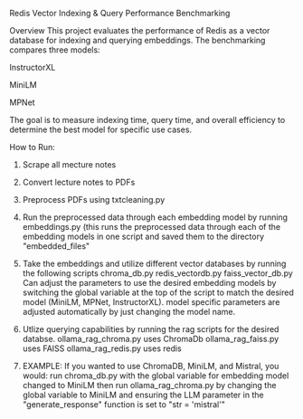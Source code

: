 Redis Vector Indexing & Query Performance Benchmarking

Overview
This project evaluates the performance of Redis as a vector database for indexing and querying embeddings. The benchmarking compares three models:

InstructorXL

MiniLM

MPNet

The goal is to measure indexing time, query time, and overall efficiency to determine the best model for specific use cases.

How to Run:

1. Scrape all mecture notes
2. Convert lecture notes to PDFs
3. Preprocess PDFs using txtcleaning.py
4. Run the preprocessed data through each embedding model by running embeddings.py (this runs the preprocessed data through each of the embedding models in one script and saved them to the directory "embedded_files"
5. Take the embeddings and utilize different vector databases by running the following scripts
   chroma_db.py 
   redis_vectordb.py
   faiss_vector_db.py
   Can adjust the parameters to use the desired embedding models by switching the global variable at the top of the script to match the desired model (MiniLM, MPNet, InstructorXL). model specific parameters are adjusted automatically by just changing the model name.
7. Utlize querying capabilities by running the rag scripts for the desired databse.
   ollama_rag_chroma.py uses ChromaDb
   ollama_rag_faiss.py uses FAISS
   ollama_rag_redis.py uses redis

8. EXAMPLE: If you wanted to use ChromaDB, MiniLM, and Mistral, you would:
   	run chroma_db.py with the global variable for embedding model changed to MiniLM
   	then run ollama_rag_chroma.py by changing the global variable to MiniLM and ensuring the LLM parameter in the "generate_response" 	function is set to "str = 'mistral'"
	
